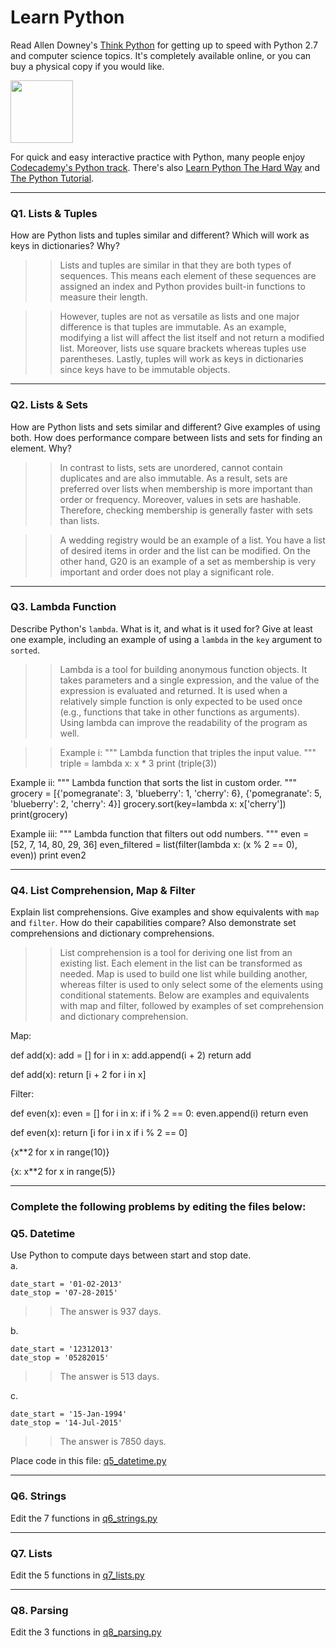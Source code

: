 # Learn Python

Read Allen Downey's [Think Python](http://www.greenteapress.com/thinkpython/) for getting up to speed with Python 2.7 and computer science topics. It's completely available online, or you can buy a physical copy if you would like.

<a href="http://www.greenteapress.com/thinkpython/"><img src="img/think_python.png" style="width: 100px;" target="_blank"></a>

For quick and easy interactive practice with Python, many people enjoy [Codecademy's Python track](http://www.codecademy.com/en/tracks/python). There's also [Learn Python The Hard Way](http://learnpythonthehardway.org/book/) and [The Python Tutorial](https://docs.python.org/2/tutorial/).

---

### Q1. Lists &amp; Tuples

How are Python lists and tuples similar and different? Which will work as keys in dictionaries? Why?

>> Lists and tuples are similar in that they are both types of sequences. This means each element of these sequences are assigned an index and Python provides built-in functions to measure their length.

>> However, tuples are not as versatile as lists and one major difference is that tuples are immutable. As an example, modifying a list will affect the list itself and not return a modified list. Moreover, lists use square brackets whereas tuples use parentheses. Lastly, tuples will work as keys in dictionaries since keys have to be immutable objects.

---

### Q2. Lists &amp; Sets

How are Python lists and sets similar and different? Give examples of using both. How does performance compare between lists and sets for finding an element. Why?

>> In contrast to lists, sets are unordered, cannot contain duplicates and are also immutable. As a result, sets are preferred over lists when membership is more important than order or frequency. Moreover, values in sets are hashable. Therefore, checking membership is generally faster with sets than lists.

>> A wedding registry would be an example of a list. You have a list of desired items in order and the list can be modified. On the other hand, G20 is an example of a set as membership is very important and order does not play a significant role.

---

### Q3. Lambda Function

Describe Python's `lambda`. What is it, and what is it used for? Give at least one example, including an example of using a `lambda` in the `key` argument to `sorted`.

>> Lambda is a tool for building anonymous function objects. It takes parameters and a single expression, and the value of the expression is evaluated and returned. It is used when a relatively simple function is only expected to be used once (e.g., functions that take in other functions as arguments). Using lambda can improve the readability of the program as well.

>> Example i:
"""
Lambda function that triples the input value.
"""
triple = lambda x: x * 3
print (triple(3))

Example ii:
"""
Lambda function that sorts the list in custom order.
"""
grocery = [{'pomegranate': 3, 'blueberry': 1, 'cherry': 6}, {'pomegranate': 5, 'blueberry': 2, 'cherry': 4}]
grocery.sort(key=lambda x: x['cherry'])
print(grocery)

Example iii:
"""
Lambda function that filters out odd numbers.
"""
even = [52, 7, 14, 80, 29, 36]
even_filtered = list(filter(lambda x: (x % 2 == 0), even))
print even2

---

### Q4. List Comprehension, Map &amp; Filter

Explain list comprehensions. Give examples and show equivalents with `map` and `filter`. How do their capabilities compare? Also demonstrate set comprehensions and dictionary comprehensions.

>> List comprehension is a tool for deriving one list from an existing list. Each element in the list can be transformed as needed. Map is used to build one list while building another, whereas filter is used to only select some of the elements using conditional statements. Below are examples and equivalents with map and filter, followed by examples of set comprehension and dictionary comprehension.

Map:

def add(x):
    add = []
    for i in x:
        add.append(i + 2)
    return add
    
def add(x):
    return [i + 2 for i in x]

Filter:

def even(x):
    even = []
    for i in x:
        if i % 2 == 0:
            even.append(i)
    return even

def even(x):
    return [i for i in x if i % 2 == 0]

{x**2 for x in range(10)}

{x: x**2 for x in range(5)}

---

### Complete the following problems by editing the files below:

### Q5. Datetime
Use Python to compute days between start and stop date.   
a.  

```
date_start = '01-02-2013'    
date_stop = '07-28-2015'
```

>> The answer is 937 days.

b.  
```
date_start = '12312013'  
date_stop = '05282015'  
```

>> The answer is 513 days.

c.  
```
date_start = '15-Jan-1994'      
date_stop = '14-Jul-2015'  
```

>> The answer is 7850 days.

Place code in this file: [q5_datetime.py](python/q5_datetime.py)

---

### Q6. Strings
Edit the 7 functions in [q6_strings.py](python/q6_strings.py)

---

### Q7. Lists
Edit the 5 functions in [q7_lists.py](python/q7_lists.py)

---

### Q8. Parsing
Edit the 3 functions in [q8_parsing.py](python/q8_parsing.py)





